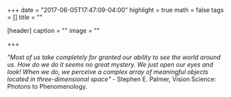 +++
date = "2017-06-05T17:47:09-04:00"
highlight = true
math = false
tags = []
title = ""

[header]
  caption = ""
  image = ""

+++

*"Most of us take completely for granted our ability to see the world around us. How do we do it seems no great mystery. We just open our eyes and look! When we do, we perceive a complex array of meaningful objects located in three-dimensional space"* - Stephen E. Palmer, Vision Science: Photons to Phenomenology.
